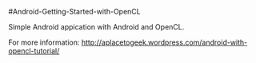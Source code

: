 #Android-Getting-Started-with-OpenCL

Simple Android appication with Android and OpenCL.

For more information: http://aplacetogeek.wordpress.com/android-with-opencl-tutorial/
